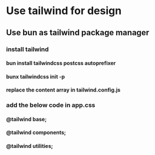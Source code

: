
# Use tailwind for design
## Use bun as tailwind package manager
### install tailwind
#### bun install tailwindcss postcss autoprefixer
#### bunx tailwindcss init -p
#### replace the content array in tailwind.config.js

### add the below code in app.css
#### @tailwind base;
#### @tailwind components;
#### @tailwind utilities;